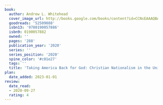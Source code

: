 ```yaml
---
book:
  author: Andrew L. Whitehead
  cover_image_url: http://books.google.com/books/content?id=CCNsEAAAQBAJ&printsec=frontcover&img=1&zoom=1&edge=curl&source=gbs_api
  goodreads: '52509088'
  isbn13: '9780190057886'
  isbn9: 0190057882
  owned: ''
  pages: '288'
  publication_year: '2020'
  series: ''
  series_position: '2020'
  spine_color: '#c01e27'
  tags: ''
  title: 'Taking America Back for God: Christian Nationalism in the United States'
plan:
  date_added: 2023-01-01
review:
  date_read:
  - 2020-09-27
  rating: 4
---
```

